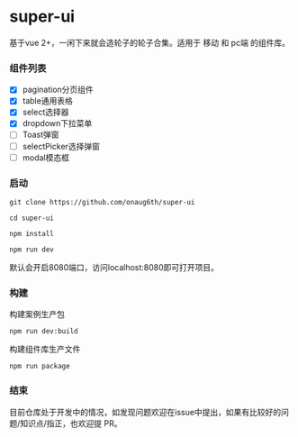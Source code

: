 # super-ui

基于vue 2+，一闲下来就会造轮子的轮子合集。适用于 移动 和 pc端 的组件库。

### 组件列表

- [x] pagination分页组件
- [x] table通用表格
- [x] select选择器
- [x] dropdown下拉菜单
- [ ] Toast弹窗
- [ ] selectPicker选择弹窗
- [ ] modal模态框

### 启动

```
git clone https://github.com/onaug6th/super-ui

cd super-ui

npm install 

npm run dev
```
默认会开启8080端口，访问localhost:8080即可打开项目。

### 构建

构建案例生产包
```
npm run dev:build
```

构建组件库生产文件
```
npm run package
```

### 结束
目前仓库处于开发中的情况，如发现问题欢迎在issue中提出，如果有比较好的问题/知识点/指正，也欢迎提 PR。